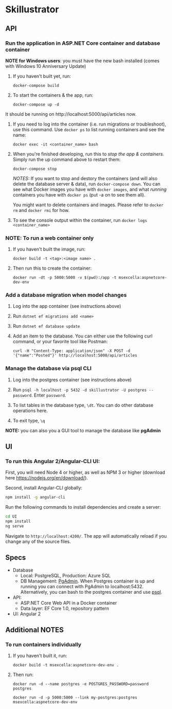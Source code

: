 # Skillustrator

## API

### Run the application in ASP.NET Core container and database container

**NOTE for Windows users**: you must have the new bash installed (comes with Windows 10 Anniversary Update)

1. If you haven't built yet, run: 

    `docker-compose build`

1. To start the containers & the app, run: 

    `docker-compose up -d`

It should be running on http://localhost:5000/api/articles now.

1. If you need to log into the container (i.e. run migrations or troubleshoot), use this command. Use `docker ps` to list running containers and see the name:

    `docker exec -it <container_name> bash`

1. When you're finished developing, run this to *stop the app & containers*. Simply run the up command above to restart them:

    `docker-compose stop`

    *NOTES:* 
    If you want to stop and destory the containers (and will also delete the database server & data), run `docker-compose down`. You can see what Docker images you have with `docker images`, and what *running* containers you have with `docker ps` (put -a on to see them all). 
    
    You might want to delete containers and images. Please refer to `docker rm` and `docker rmi` for how.

1. To see the console output within the container, run `docker logs <container_name>`

### NOTE: To run a web container only

1. If you haven't built the image, run:

    `docker build -t <tag>:<image name> . `

1. Then run this to create the container: 

    `docker run -dt -p 5000:5000 -v $(pwd):/app -t msexcella:aspnetcore-dev-env`

### Add a database migration when model changes 

1. Log into the app container (see instructions above)

1. Run `dotnet ef migrations add <name>`

1. Run `dotnet ef database update`

1. Add an item to the database. You can either use the following curl command, or your favorite tool like Postman:

    `
    curl -H "Content-Type: application/json" -X POST -d '{"name":"Posted"}' http://localhost:5000/api/articles
    `

### Manage the database via psql CLI

1. Log into the postgres container (see instructions above)

1. Run `psql -h localhost -p 5432 -d skillustrator -U postgres --password`. Enter `password`.

1. To list tables in the database type, `\dt`. You can do other database operations here. 

1. To exit type, `\q`

**NOTE:** you can also you a GUI tool to manage the database like **pgAdmin**

## UI

### To run this Angular 2/Angular-CLI UI:

First, you will need Node 4 or higher, as well as NPM 3 or higher (download here https://nodejs.org/en/download/).

Second, install Angular-CLI globally:
```bash
npm install -g angular-cli
```

Run the following commands to install dependencies and create a server:

```bash
cd UI
npm install
ng serve
```
Navigate to `http://localhost:4200/`. The app will automatically reload if you change any of the source files.


## Specs

- Database
    - Local: PostgreSQL, Production: Azure SQL
    - DB Management: [PgAdmin](https://www.pgadmin.org/). When Postgres container is up and running you can connect with PgAdmin to localhost:5432. Alternatively, you can bash to the postgres container and use [psql](https://www.postgresql.org/docs/9.2/static/app-psql.html).
- API: 
    - ASP.NET Core Web API in a Docker container
    - Data layer: EF Core 1.0, repository pattern
- UI: Angular 2

## Additional NOTES

### To run containers individually 

1. If you haven't built it, run:

    `docker build -t msexcella:aspnetcore-dev-env . `

1. Then run: 

    ```
    docker run -d --name postgres -e POSTGRES_PASSWORD=password postgres
    
    docker run -d -p 5000:5000 --link my-postgres:postgres msexcella:aspnetcore-dev-env 
    ```

